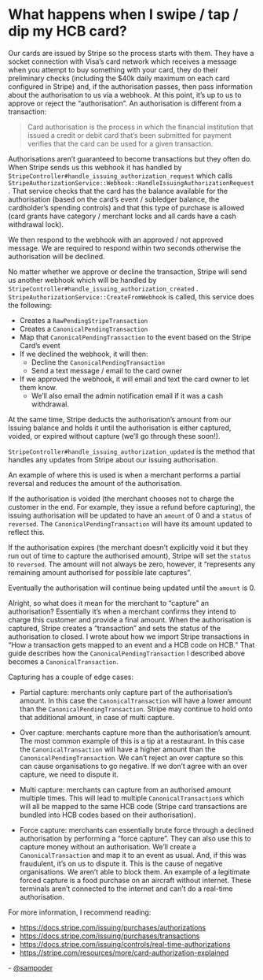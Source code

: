 # What happens when I swipe / tap / dip my HCB card?

Our cards are issued by Stripe so the process starts with them. They have a socket connection with Visa’s card network which receives a message when you attempt to buy something with your card, they do their preliminary checks (including the $40k daily maximum on each card configured in Stripe) and, if the authorisation passes, then pass information about the authorisation to us via a webhook. At this point, it’s up to us to approve or reject the “authorisation”. An authorisation is different from a transaction:

> Card authorisation is the process in which the financial institution that issued a credit or debit card that’s been submitted for payment verifies that the card can be used for a given transaction.

Authorisations aren’t guaranteed to become transactions but they often do. When Stripe sends us this webhook it has handled by `StripeController#handle_issuing_authorization_request` which calls `StripeAuthorizationService::Webhook::HandleIssuingAuthorizationRequest`. That service checks that the card has the balance available for the authorisation (based on the card’s event / subledger balance, the cardholder’s spending controls) and that this type of purchase is allowed (card grants have category / merchant locks and all cards have a cash withdrawal lock). 

We then respond to the webhook with an approved / not approved message. We are required to respond within two seconds otherwise the authorisation will be declined.

No matter whether we approve or decline the transaction, Stripe will send us another webhook which will be handled by `StripeController#handle_issuing_authorization_created` . `StripeAuthorizationService::CreateFromWebhook` is called, this service does the following:

* Creates a `RawPendingStripeTransaction`
* Creates a `CanonicalPendingTransaction`
* Map that `CanonicalPendingTransaction` to the event based on the Stripe Card’s event
* If we declined the webhook, it will then:
  * Decline the `CanonicalPendingTransaction`
  * Send a text message / email to the card owner
* If we approved the webhook, it will email and text the card owner to let them know.
  * We’ll also email the admin notification email if it was a cash withdrawal.

At the same time, Stripe deducts the authorisation’s amount from our Issuing balance and holds it until the authorisation is either captured, voided, or expired without capture (we’ll go through these soon!).

`StripeController#handle_issuing_authorization_updated` is the method that handles any updates from Stripe about our issuing authorisation. 

An example of where this is used is when a merchant performs a partial reversal and reduces the amount of the authorisation. 

If the authorisation is voided (the merchant chooses not to charge the customer in the end. For example, they issue a refund before capturing), the issuing authorisation will be updated to have an `amount` of 0 and a `status` of `reversed`. The `CanonicalPendingTransaction` will have its amount updated to reflect this.

If the authorisation expires (the merchant doesn’t explicitly void it but they run out of time to capture the authorised amount), Stripe will set the `status` to `reversed`. The amount will not always be zero, however, it “represents any remaining amount authorised for possible late captures”.

Eventually the authorisation will continue being updated until the `amount` is 0.

Alright, so what does it mean for the merchant to “capture” an authorisation? Essentially it’s when a merchant confirms they intend to charge this customer and provide a final amount. When the authorisation is captured, Stripe creates a “transaction” and sets the status of the authorisation to closed. I wrote about how we import Stripe transactions in “How a transaction gets mapped to an event and a HCB code on HCB.” That guide describes how the `CanonicalPendingTransaction` I described above becomes a `CanonicalTransaction`.

Capturing has a couple of edge cases:

* Partial capture: merchants only capture part of the authorisation’s amount. In this case the `CanonicalTransaction` will have a lower amount than the `CanonicalPendingTransaction`. Stripe may continue to hold onto that additional amount, in case of multi capture.

* Over capture: merchants capture more than the authorisation’s amount. The most common example of this is a tip at a restaurant. In this case the `CanonicalTransaction` will have a higher amount than the `CanonicalPendingTransaction`. We can’t reject an over capture so this can cause organisations to go negative. If we don’t agree with an over capture, we need to dispute it.

* Multi capture: merchants can capture from an authorised amount multiple times. This will lead to multiple `CanonicalTransaction`s which will all be mapped to the same HCB code (Stripe card transactions are bundled into HCB codes based on their authorisation).

* Force capture: merchants can essentially brute force through a declined authorisation by performing a “force capture”. They can also use this to capture money without an authorisation. We’ll create a `CanonicalTransaction` and map it to an event as usual. And, if this was fraudulent, it’s on us to dispute it. This is the cause of negative organisations. We aren’t able to block them. An example of a legitimate forced capture is a food purchase on an aircraft without internet. These terminals aren’t connected to the internet and can’t do a real-time authorisation. 

For more information, I recommend reading:

* https://docs.stripe.com/issuing/purchases/authorizations
* https://docs.stripe.com/issuing/purchases/transactions
* https://docs.stripe.com/issuing/controls/real-time-authorizations
* https://stripe.com/resources/more/card-authorization-explained

\- [@sampoder](https://github.com/sampoder)

